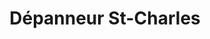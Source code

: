 ---
title: "Dépanneur St-Charles"
url: /vaudreuil-dorion/depanneur-st-charles/
shop: Lebensmittel
---